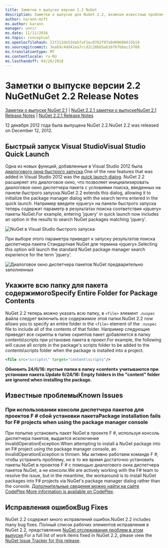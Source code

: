 ```yaml
---
title: Заметки о выпуске версии 2.2 NuGet
description: Заметки о выпуске для NuGet 2.2, включая известные проблемы, исправленные ошибки, добавленные функции и DCR.
author: karann-msft
ms.author: karann
manager: unnir
ms.date: 11/11/2016
ms.topic: conceptual
ms.openlocfilehash: 21f212de53da5faf1ec0762f97a840968b615b19
ms.sourcegitcommit: 3eab9c4dd41ea7ccd2c28bb5ab16f6fbbec13708
ms.translationtype: MT
ms.contentlocale: ru-RU
ms.lasthandoff: 04/26/2018
---
```

# <a name="nuget-22-release-notes"></a><span data-ttu-id="1a975-103">Заметки о выпуске версии 2.2 NuGet</span><span class="sxs-lookup"><span data-stu-id="1a975-103">NuGet 2.2 Release Notes</span></span>

<span data-ttu-id="1a975-104">[Заметки о выпуске NuGet 2.1](../release-notes/nuget-2.1.md) | [NuGet 2.2.1 заметки о выпуске](../release-notes/nuget-2.2.1.md)</span><span class="sxs-lookup"><span data-stu-id="1a975-104">[NuGet 2.1 Release Notes](../release-notes/nuget-2.1.md) | [NuGet 2.2.1 Release Notes](../release-notes/nuget-2.2.1.md)</span></span>

<span data-ttu-id="1a975-105">12 декабря 2012 года была выпущена NuGet 2.2.</span><span class="sxs-lookup"><span data-stu-id="1a975-105">NuGet 2.2 was released on December 12, 2012.</span></span>

## <a name="visual-studio-quick-launch"></a><span data-ttu-id="1a975-106">Быстрый запуск Visual Studio</span><span class="sxs-lookup"><span data-stu-id="1a975-106">Visual Studio Quick Launch</span></span>
<span data-ttu-id="1a975-107">Одна из новых функций, добавленные в Visual Studio 2012 была [диалогового окна быстрого запуска](/visualstudio/ide/reference/quick-launch-environment-options-dialog-box).</span><span class="sxs-lookup"><span data-stu-id="1a975-107">One of the new features that was added in Visual Studio 2012 was the [quick launch dialog](/visualstudio/ide/reference/quick-launch-environment-options-dialog-box).</span></span> <span data-ttu-id="1a975-108">NuGet 2.2 расширяет это диалоговое окно, что позволяет инициализировать диалоговое окно диспетчера пакета с условиями поиска, введенных на панели быстрого запуска.</span><span class="sxs-lookup"><span data-stu-id="1a975-108">NuGet 2.2 extends this dialog, allowing it to initialize the package manager dialog with the search terms entered in the quick launch.</span></span> <span data-ttu-id="1a975-109">Например введите «jquery» на панели быстрого запуска теперь содержит параметр в результатах поиска соответствия «jquery» пакеты NuGet.</span><span class="sxs-lookup"><span data-stu-id="1a975-109">For example, entering 'jquery' in quick launch now includes an option in the results to search NuGet packages matching 'jquery'.</span></span>

![NuGet в Visual Studio быстрого запуска](./media/quick-launch.png)

<span data-ttu-id="1a975-111">При выборе этого параметра приведет к запуску результатов поиска диспетчера пакета Стандартная NuGet для термина «jquery».</span><span class="sxs-lookup"><span data-stu-id="1a975-111">Selecting this option will launch the standard NuGet package manager search experience for the term 'jquery'.</span></span>

![Диалоговое окно диспетчера пакетов NuGet предварительно заполненных](./media/pkg-mgr-search-from-quick-launch.png)

## <a name="specify-entire-folder-for-package-contents"></a><span data-ttu-id="1a975-113">Укажите всю папку для пакета содержимого</span><span class="sxs-lookup"><span data-stu-id="1a975-113">Specify Entire Folder for Package Contents</span></span>
<span data-ttu-id="1a975-114">NuGet 2.2 теперь можно указать всю папку, в `<file>` элемент `.nuspec` файла следует включить все содержимое этой папки.</span><span class="sxs-lookup"><span data-stu-id="1a975-114">NuGet 2.2 now allows you to specify an entire folder in the `<file>` element of the `.nuspec` file to include all of the contents of that folder.</span></span> <span data-ttu-id="1a975-115">Например следующие приведет все скрипты в папке скриптов пакет добавляется в папку contents\scripts при установке пакета в проект.</span><span class="sxs-lookup"><span data-stu-id="1a975-115">For example, the following will cause all scripts in the package's scripts folder to be added to the contents\scripts folder when the package is installed into a project.</span></span>

```xml
<file src="scripts\" target="content\scripts"/>
```

<span data-ttu-id="1a975-116">**Обновить 24/6/16: пустые папки в папку «content» учитываются при установке пакета.**</span><span class="sxs-lookup"><span data-stu-id="1a975-116">**Update 6/24/16: Empty folders in the "content" folder are ignored when installing the package.**</span></span>

## <a name="known-issues"></a><span data-ttu-id="1a975-117">Известные проблемы</span><span class="sxs-lookup"><span data-stu-id="1a975-117">Known Issues</span></span>

### <a name="package-installation-fails-for-f-projects-when-using-the-package-manager-console"></a><span data-ttu-id="1a975-118">При использовании консоли диспетчера пакетов для проектов F # сбой установки пакета</span><span class="sxs-lookup"><span data-stu-id="1a975-118">Package installation fails for F# projects when using the package manager console</span></span>
<span data-ttu-id="1a975-119">При попытке установить пакет NuGet в проекте F #, используя консоль диспетчера пакетов, выдается исключение InvalidOperationException.</span><span class="sxs-lookup"><span data-stu-id="1a975-119">When attempting to install a NuGet package into an F# project using the package manager console, an InvalidOperationException is thrown.</span></span> <span data-ttu-id="1a975-120">Мы активно работаем команде F #, чтобы устранить проблему, но в то же время достаточно установить пакеты NuGet в проектов F # с помощью диалогового окна диспетчера пакетов NuGet, а не консоли.</span><span class="sxs-lookup"><span data-stu-id="1a975-120">We are actively working with the F# team to resolve the issue, but in the meantime, the workaround is to install NuGet packages into F# projects via NuGet's package manager dialog rather than the console.</span></span> <span data-ttu-id="1a975-121">[Дополнительные сведения можно найти на сайте CodePlex](http://nuget.codeplex.com/workitem/2873).</span><span class="sxs-lookup"><span data-stu-id="1a975-121">[More information is available on CodePlex](http://nuget.codeplex.com/workitem/2873).</span></span>


## <a name="bug-fixes"></a><span data-ttu-id="1a975-122">Исправления ошибок</span><span class="sxs-lookup"><span data-stu-id="1a975-122">Bug Fixes</span></span>
<span data-ttu-id="1a975-123">NuGet 2.2 содержит много исправлений ошибок.</span><span class="sxs-lookup"><span data-stu-id="1a975-123">NuGet 2.2 includes many bug fixes.</span></span> <span data-ttu-id="1a975-124">Полный список рабочих элементов исправления в NuGet 2.2, представление [NuGet отслеживания проблем в этом выпуске](http://nuget.codeplex.com/workitem/list/advanced?keyword=&status=Closed&type=All&priority=All&release=NuGet%202.2&assignedTo=All&component=All&sortField=LastUpdatedDate&sortDirection=Descending&page=0).</span><span class="sxs-lookup"><span data-stu-id="1a975-124">For a full list of work items fixed in NuGet 2.2, please view the [NuGet Issue Tracker for this release](http://nuget.codeplex.com/workitem/list/advanced?keyword=&status=Closed&type=All&priority=All&release=NuGet%202.2&assignedTo=All&component=All&sortField=LastUpdatedDate&sortDirection=Descending&page=0).</span></span>
